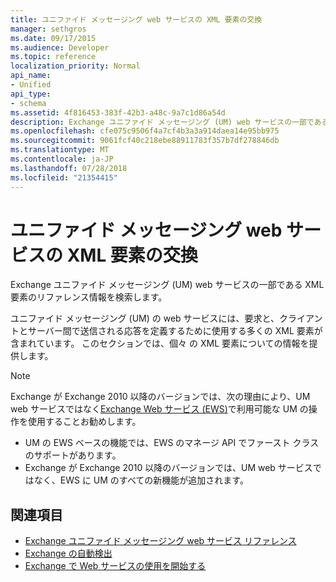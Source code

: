 ```yaml
---
title: ユニファイド メッセージング web サービスの XML 要素の交換
manager: sethgros
ms.date: 09/17/2015
ms.audience: Developer
ms.topic: reference
localization_priority: Normal
api_name:
- Unified
api_type:
- schema
ms.assetid: 4f816453-383f-42b3-a48c-9a7c1d86a54d
description: Exchange ユニファイド メッセージング (UM) web サービスの一部である XML 要素のリファレンス情報を検索します。
ms.openlocfilehash: cfe075c9506f4a7cf4b3a3a914daea14e95bb975
ms.sourcegitcommit: 9061fcf40c218ebe88911783f357b7df278846db
ms.translationtype: MT
ms.contentlocale: ja-JP
ms.lasthandoff: 07/28/2018
ms.locfileid: "21354415"
---
```

# <a name="unified-messaging-web-service-xml-elements-for-exchange"></a>ユニファイド メッセージング web サービスの XML 要素の交換

Exchange ユニファイド メッセージング (UM) web サービスの一部である XML 要素のリファレンス情報を検索します。
  
ユニファイド メッセージング (UM) の web サービスには、要求と、クライアントとサーバー間で送信される応答を定義するために使用する多くの XML 要素が含まれています。 このセクションでは、個々 の XML 要素についての情報を提供します。
  
> [!NOTE]
> Exchange が Exchange 2010 以降のバージョンでは、次の理由により、UM web サービスではなく[Exchange Web サービス (EWS)](http://msdn.microsoft.com/library/60285497-0c4e-4e51-84e1-34dd6d89a5d8%28Office.15%29.aspx)で利用可能な UM の操作を使用することお勧めします。 
> - UM の EWS ベースの機能では、EWS のマネージ API でファースト クラスのサポートがあります。 
> - Exchange が Exchange 2010 以降のバージョンでは、UM web サービスではなく、EWS に UM のすべての新機能が追加されます。 
  
## <a name="see-also"></a>関連項目

- [Exchange ユニファイド メッセージング web サービス リファレンス](unified-messaging-web-service-reference-for-exchange.md)
- [Exchange の自動検出](../exchange-web-services/autodiscover-for-exchange.md)
- [Exchange で Web サービスの使用を開始する](../exchange-web-services/start-using-web-services-in-exchange.md)
    

